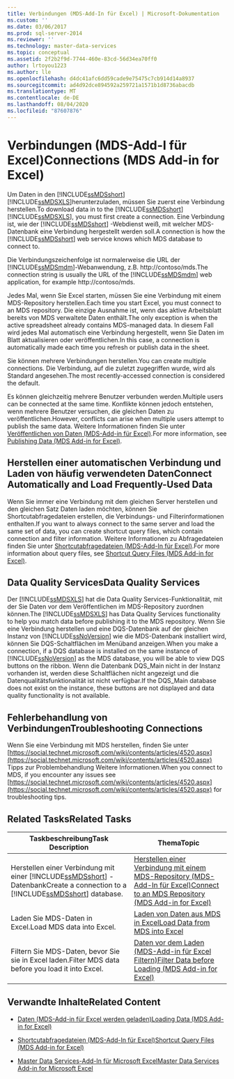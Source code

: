 ```yaml
---
title: Verbindungen (MDS-Add-In für Excel) | Microsoft-Dokumentation
ms.custom: ''
ms.date: 03/06/2017
ms.prod: sql-server-2014
ms.reviewer: ''
ms.technology: master-data-services
ms.topic: conceptual
ms.assetid: 2f2b2f9d-7744-460e-83cd-56d34ea70ff0
author: lrtoyou1223
ms.author: lle
ms.openlocfilehash: d4dc41afc6dd59cade9e75475c7cb914d14a8937
ms.sourcegitcommit: ad4d92dce894592a259721a1571b1d8736abacdb
ms.translationtype: MT
ms.contentlocale: de-DE
ms.lasthandoff: 08/04/2020
ms.locfileid: "87607876"
---
```

# <a name="connections-mds-add-in-for-excel"></a><span data-ttu-id="4da29-102">Verbindungen (MDS-Add-I für Excel)</span><span class="sxs-lookup"><span data-stu-id="4da29-102">Connections (MDS Add-in for Excel)</span></span>
  <span data-ttu-id="4da29-103">Um Daten in den [!INCLUDE[ssMDSshort](../../includes/ssmdsshort-md.md)][!INCLUDE[ssMDSXLS](../../includes/ssmdsxls-md.md)]herunterzuladen, müssen Sie zuerst eine Verbindung herstellen.</span><span class="sxs-lookup"><span data-stu-id="4da29-103">To download data in to the [!INCLUDE[ssMDSshort](../../includes/ssmdsshort-md.md)][!INCLUDE[ssMDSXLS](../../includes/ssmdsxls-md.md)], you must first create a connection.</span></span> <span data-ttu-id="4da29-104">Eine Verbindung ist, wie der [!INCLUDE[ssMDSshort](../../includes/ssmdsshort-md.md)] -Webdienst weiß, mit welcher MDS-Datenbank eine Verbindung hergestellt werden soll.</span><span class="sxs-lookup"><span data-stu-id="4da29-104">A connection is how the [!INCLUDE[ssMDSshort](../../includes/ssmdsshort-md.md)] web service knows which MDS database to connect to.</span></span>  
  
 <span data-ttu-id="4da29-105">Die Verbindungszeichenfolge ist normalerweise die URL der [!INCLUDE[ssMDSmdm](../../includes/ssmdsmdm-md.md)]-Webanwendung, z.B. http://contoso/mds.</span><span class="sxs-lookup"><span data-stu-id="4da29-105">The connection string is usually the URL of the [!INCLUDE[ssMDSmdm](../../includes/ssmdsmdm-md.md)] web application, for example http://contoso/mds.</span></span>  
  
 <span data-ttu-id="4da29-106">Jedes Mal, wenn Sie Excel starten, müssen Sie eine Verbindung mit einem MDS-Repository herstellen.</span><span class="sxs-lookup"><span data-stu-id="4da29-106">Each time you start Excel, you must connect to an MDS repository.</span></span> <span data-ttu-id="4da29-107">Die einzige Ausnahme ist, wenn das aktive Arbeitsblatt bereits von MDS verwaltete Daten enthält.</span><span class="sxs-lookup"><span data-stu-id="4da29-107">The only exception is when the active spreadsheet already contains MDS-managed data.</span></span> <span data-ttu-id="4da29-108">In diesem Fall wird jedes Mal automatisch eine Verbindung hergestellt, wenn Sie Daten im Blatt aktualisieren oder veröffentlichen.</span><span class="sxs-lookup"><span data-stu-id="4da29-108">In this case, a connection is automatically made each time you refresh or publish data in the sheet.</span></span>  
  
 <span data-ttu-id="4da29-109">Sie können mehrere Verbindungen herstellen.</span><span class="sxs-lookup"><span data-stu-id="4da29-109">You can create multiple connections.</span></span> <span data-ttu-id="4da29-110">Die Verbindung, auf die zuletzt zugegriffen wurde, wird als Standard angesehen.</span><span class="sxs-lookup"><span data-stu-id="4da29-110">The most recently-accessed connection is considered the default.</span></span>  
  
 <span data-ttu-id="4da29-111">Es können gleichzeitig mehrere Benutzer verbunden werden.</span><span class="sxs-lookup"><span data-stu-id="4da29-111">Multiple users can be connected at the same time.</span></span> <span data-ttu-id="4da29-112">Konflikte können jedoch entstehen, wenn mehrere Benutzer versuchen, die gleichen Daten zu veröffentlichen.</span><span class="sxs-lookup"><span data-stu-id="4da29-112">However, conflicts can arise when multiple users attempt to publish the same data.</span></span> <span data-ttu-id="4da29-113">Weitere Informationen finden Sie unter [Veröffentlichen von Daten &#40;MDS-Add-in für Excel&#41;](overview-importing-data-from-excel-mds-add-in-for-excel.md).</span><span class="sxs-lookup"><span data-stu-id="4da29-113">For more information, see [Publishing Data &#40;MDS Add-in for Excel&#41;](overview-importing-data-from-excel-mds-add-in-for-excel.md).</span></span>  
  
## <a name="connect-automatically-and-load-frequently-used-data"></a><span data-ttu-id="4da29-114">Herstellen einer automatischen Verbindung und Laden von häufig verwendeten Daten</span><span class="sxs-lookup"><span data-stu-id="4da29-114">Connect Automatically and Load Frequently-Used Data</span></span>  
 <span data-ttu-id="4da29-115">Wenn Sie immer eine Verbindung mit dem gleichen Server herstellen und den gleichen Satz Daten laden möchten, können Sie Shortcutabfragedateien erstellen, die Verbindungs- und Filterinformationen enthalten.</span><span class="sxs-lookup"><span data-stu-id="4da29-115">If you want to always connect to the same server and load the same set of data, you can create shortcut query files, which contain connection and filter information.</span></span> <span data-ttu-id="4da29-116">Weitere Informationen zu Abfragedateien finden Sie unter [Shortcutabfragedateien &#40;MDS-Add-In für Excel&#41;](shortcut-query-files-mds-add-in-for-excel.md).</span><span class="sxs-lookup"><span data-stu-id="4da29-116">For more information about query files, see [Shortcut Query Files &#40;MDS Add-in for Excel&#41;](shortcut-query-files-mds-add-in-for-excel.md).</span></span>  
  
## <a name="data-quality-services"></a><span data-ttu-id="4da29-117">Data Quality Services</span><span class="sxs-lookup"><span data-stu-id="4da29-117">Data Quality Services</span></span>  
 <span data-ttu-id="4da29-118">Der [!INCLUDE[ssMDSXLS](../../includes/ssmdsxls-md.md)] hat die Data Quality Services-Funktionalität, mit der Sie Daten vor dem Veröffentlichen im MDS-Repository zuordnen können.</span><span class="sxs-lookup"><span data-stu-id="4da29-118">The [!INCLUDE[ssMDSXLS](../../includes/ssmdsxls-md.md)] has Data Quality Services functionality to help you match data before publishing it to the MDS repository.</span></span> <span data-ttu-id="4da29-119">Wenn Sie eine Verbindung herstellen und eine DQS-Datenbank auf der gleichen Instanz von [!INCLUDE[ssNoVersion](../../includes/ssnoversion-md.md)] wie die MDS-Datenbank installiert wird, können Sie DQS-Schaltflächen im Menüband anzeigen.</span><span class="sxs-lookup"><span data-stu-id="4da29-119">When you make a connection, if a DQS database is installed on the same instance of [!INCLUDE[ssNoVersion](../../includes/ssnoversion-md.md)] as the MDS database, you will be able to view DQS buttons on the ribbon.</span></span> <span data-ttu-id="4da29-120">Wenn die Datenbank DQS_Main nicht in der Instanz vorhanden ist, werden diese Schaltflächen nicht angezeigt und die Datenqualitätsfunktionalität ist nicht verfügbar.</span><span class="sxs-lookup"><span data-stu-id="4da29-120">If the DQS_Main database does not exist on the instance, these buttons are not displayed and data quality functionality is not available.</span></span>  
  
## <a name="troubleshooting-connections"></a><span data-ttu-id="4da29-121">Fehlerbehandlung von Verbindungen</span><span class="sxs-lookup"><span data-stu-id="4da29-121">Troubleshooting Connections</span></span>  
 <span data-ttu-id="4da29-122">Wenn Sie eine Verbindung mit MDS herstellen, finden Sie unter [https://social.technet.microsoft.com/wiki/contents/articles/4520.aspx](https://social.technet.microsoft.com/wiki/contents/articles/4520.aspx) Tipps zur Problembehandlung Weitere Informationen.</span><span class="sxs-lookup"><span data-stu-id="4da29-122">When you connect to MDS, if you encounter any issues see [https://social.technet.microsoft.com/wiki/contents/articles/4520.aspx](https://social.technet.microsoft.com/wiki/contents/articles/4520.aspx) for troubleshooting tips.</span></span>  
  
## <a name="related-tasks"></a><span data-ttu-id="4da29-123">Related Tasks</span><span class="sxs-lookup"><span data-stu-id="4da29-123">Related Tasks</span></span>  
  
|<span data-ttu-id="4da29-124">Taskbeschreibung</span><span class="sxs-lookup"><span data-stu-id="4da29-124">Task Description</span></span>|<span data-ttu-id="4da29-125">Thema</span><span class="sxs-lookup"><span data-stu-id="4da29-125">Topic</span></span>|  
|----------------------|-----------|  
|<span data-ttu-id="4da29-126">Herstellen einer Verbindung mit einer [!INCLUDE[ssMDSshort](../../includes/ssmdsshort-md.md)] -Datenbank</span><span class="sxs-lookup"><span data-stu-id="4da29-126">Create a connection to a [!INCLUDE[ssMDSshort](../../includes/ssmdsshort-md.md)] database.</span></span>|[<span data-ttu-id="4da29-127">Herstellen einer Verbindung mit einem MDS-Repository &#40;MDS-Add-In für Excel&#41;</span><span class="sxs-lookup"><span data-stu-id="4da29-127">Connect to an MDS Repository &#40;MDS Add-in for Excel&#41;</span></span>](connect-to-an-mds-repository-mds-add-in-for-excel.md)|  
|<span data-ttu-id="4da29-128">Laden Sie MDS-Daten in Excel.</span><span class="sxs-lookup"><span data-stu-id="4da29-128">Load MDS data into Excel.</span></span>|[<span data-ttu-id="4da29-129">Laden von Daten aus MDS in Excel</span><span class="sxs-lookup"><span data-stu-id="4da29-129">Load Data from MDS into Excel</span></span>](export-data-to-excel-from-master-data-services.md)|  
|<span data-ttu-id="4da29-130">Filtern Sie MDS-Daten, bevor Sie sie in Excel laden.</span><span class="sxs-lookup"><span data-stu-id="4da29-130">Filter MDS data before you load it into Excel.</span></span>|[<span data-ttu-id="4da29-131">Daten vor dem Laden &#40;MDS-Add-in für Excel Filtern&#41;</span><span class="sxs-lookup"><span data-stu-id="4da29-131">Filter Data before Loading &#40;MDS Add-in for Excel&#41;</span></span>](filter-data-before-exporting-mds-add-in-for-excel.md)|  
  
## <a name="related-content"></a><span data-ttu-id="4da29-132">Verwandte Inhalte</span><span class="sxs-lookup"><span data-stu-id="4da29-132">Related Content</span></span>  
  
-   [<span data-ttu-id="4da29-133">Daten &#40;MDS-Add-in für Excel werden geladen&#41;</span><span class="sxs-lookup"><span data-stu-id="4da29-133">Loading Data &#40;MDS Add-in for Excel&#41;</span></span>](overview-exporting-data-to-excel-mds-add-in-for-excel.md)  
  
-   [<span data-ttu-id="4da29-134">Shortcutabfragedateien &#40;MDS-Add-In für Excel&#41;</span><span class="sxs-lookup"><span data-stu-id="4da29-134">Shortcut Query Files &#40;MDS Add-in for Excel&#41;</span></span>](shortcut-query-files-mds-add-in-for-excel.md)  
  
-   [<span data-ttu-id="4da29-135">Master Data Services-Add-In für Microsoft Excel</span><span class="sxs-lookup"><span data-stu-id="4da29-135">Master Data Services Add-in for Microsoft Excel</span></span>](master-data-services-add-in-for-microsoft-excel.md)  
  
  
